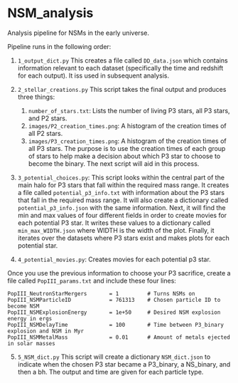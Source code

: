 # NSM_analysis
Analysis pipeline for NSMs in the early universe.

Pipeline runs in the following order: 
1. `1_output_dict.py`
    This creates a file called `DD_data.json` which contains information relevant to each dataset (specifically the time and redshift for each output). It iss used in subsequent analysis.
    
2. `2_stellar_creations.py`
    This script takes the final output and produces three things:
    1. `number_of_stars.txt`: Lists the number of living P3 stars, all P3 stars, and P2 stars.
    2. `images/P2_creation_times.png`: A histogram of the creation times of all P2 stars.
    3. `images/P3_creation_times.png`: A histogram of the creation times of all P3 stars. 
    The purpose is to use the creation times of each group of stars to help make a decision about which P3 star to choose to become the binary. The next script will aid in this process.
    
3. `3_potential_choices.py`:
    This script looks within the central part of the main halo for P3 stars that fall within the required mass range. It creates a file called `potential_p3_info.txt` with information about the P3 stars that fall in the required mass range. It will also create a dictionary called `potential_p3_info.json` with the same information. 
    Next, it will find the min and max values of four different fields in order to create movies for each potential P3 star. It writes these values to a dictionary called `min_max_WIDTH.json` where WIDTH is the width of the plot. 
    Finally, it iterates over the datasets where P3 stars exist and makes plots for each potential star. 
4. `4_potential_movies.py`:
    Creates movies for each potential p3 star.

Once you use the previous information to choose your P3 sacrifice, create a file called `PopIII_params.txt` and include these four lines:
    
```
PopIII_NeutronStarMergers       = 1         # Turns NSMs on
PopIII_NSMParticleID            = 761313    # Chosen particle ID to become NSM
PopIII_NSMExplosionEnergy       = 1e+50     # Desired NSM explosion energy in ergs
PopIII_NSMDelayTime             = 100       # Time between P3_binary explosion and NSM in Myr
PopIII_NSMMetalMass             = 0.01      # Amount of metals ejected in solar masses
```
5. `5_NSM_dict.py`
    This script will create a dictionary `NSM_dict.json` to indicate when the chosen P3 star became a P3_binary, a NS_binary, and then a bh. The output and time are given for each particle type.
